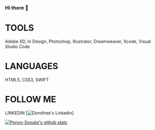 ### Hi there 👋

<!--
**ponyo-sosuke/ponyo-sosuke** is a ✨ _special_ ✨ repository because its `README.md` (this file) appears on your GitHub profile.

Here are some ideas to get you started:

- 🔭 I’m currently working on ...
- 🌱 I’m currently learning ... UI UX design, dev
- 👯 I’m looking to collaborate on ...
- 🤔 I’m looking for help with ...
- 💬 Ask me about ...
- 📫 How to reach me: ...
- 😄 Pronouns: ...
- ⚡ Fun fact: ...
-->

# TOOLS
Adobe XD, In Design, Photoshop, Illustrator, Dreamweaver, Xcode, Visual Studio Code<br>

# LANGUAGES
HTML5, CSS3, SWIFT<br>

# FOLLOW ME
LINKEDIN [![Dorothee's Linkedin](https://www.linkedin.com/in/doe-dupont-croquet-31646916/)]

[![Ponyo-Sosuke's github stats](https://github-readme-stats.vercel.app/api?username=ponyo-sosuke)](https://github.com/anuraghazra/github-readme-stats)
